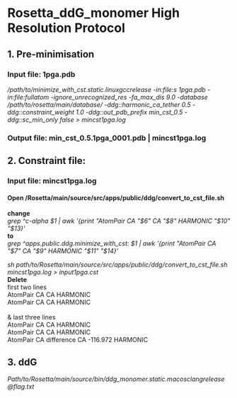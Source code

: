# Rosetta_ddG_monomer High Resolution Protocol
## 1. Pre-minimisation
### Input file: 1pga.pdb 
*/path/to/minimize_with_cst.static.linuxgccrelease -in:file:s 1pga.pdb -in:file:fullatom -ignore_unrecognized_res -fa_max_dis 9.0 -database /path/to/rosetta/main/database/ -ddg::harmonic_ca_tether 0.5 -ddg::constraint_weight 1.0 -ddg::out_pdb_prefix min_cst_0.5 -ddg::sc_min_only false > mincst1pga.log*
### Output file: min_cst_0.5.1pga_0001.pdb | mincst1pga.log

## 2. Constraint file: 
### Input file: mincst1pga.log
#### Open /Rosetta/main/source/src/apps/public/ddg/convert_to_cst_file.sh
<b> change </b> <br> *grep ^c-alpha $1 | awk '{print "AtomPair CA "$6" CA "$8" HARMONIC "$10" "$13}'* </br>  <b> to </b> 	  <br> *grep ^apps.public.ddg.minimize_with_cst: $1 | awk '{print "AtomPair CA "$7" CA "$9" HARMONIC "$11" "$14}'* </br>

*sh path/to/Rosetta/main/source/src/apps/public/ddg/convert_to_cst_file.sh mincst1pga.log > input1pga.cst*
<br><b> Delete </b></br>
first two lines <br>
AtomPair CA  CA  HARMONIC  
AtomPair CA  CA  HARMONIC  </br>
<br>& last three lines</br>
AtomPair CA  CA  HARMONIC  
AtomPair CA  CA  HARMONIC  
AtomPair CA difference CA -116.972 HARMONIC  

## 3. ddG 

*Path/to/Rosetta/main/source/bin/ddg_monomer.static.macosclangrelease @flag.txt*


